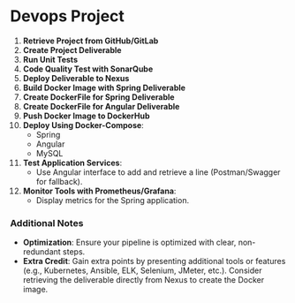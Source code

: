 # Devops Project

1. **Retrieve Project from GitHub/GitLab**
2. **Create Project Deliverable**
3. **Run Unit Tests**
4. **Code Quality Test with SonarQube**
5. **Deploy Deliverable to Nexus**
6. **Build Docker Image with Spring Deliverable**
7. **Create DockerFile for Spring Deliverable**
8. **Create DockerFile for Angular Deliverable**
9. **Push Docker Image to DockerHub**
10. **Deploy Using Docker-Compose**:
    - Spring
    - Angular 
    - MySQL
11. **Test Application Services**:
    - Use Angular interface to add and retrieve a line (Postman/Swagger for fallback).
12. **Monitor Tools with Prometheus/Grafana**:
    - Display metrics for the Spring application.

### Additional Notes
- **Optimization**: Ensure your pipeline is optimized with clear, non-redundant steps.
- **Extra Credit**: Gain extra points by presenting additional tools or features (e.g., Kubernetes, Ansible, ELK, Selenium, JMeter, etc.). Consider retrieving the deliverable directly from Nexus to create the Docker image.
